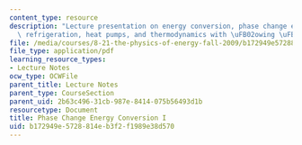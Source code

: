 ```yaml
---
content_type: resource
description: "Lecture presentation on energy conversion, phase change energy conversion,\
  \ refrigeration, heat pumps, and thermodynamics with \uFB02owing \uFB02uids."
file: /media/courses/8-21-the-physics-of-energy-fall-2009/b172949e5728814eb3f2f1989e38d570_MIT8_21s09_lec10.pdf
file_type: application/pdf
learning_resource_types:
- Lecture Notes
ocw_type: OCWFile
parent_title: Lecture Notes
parent_type: CourseSection
parent_uid: 2b63c496-31cb-987e-8414-075b56493d1b
resourcetype: Document
title: Phase Change Energy Conversion I
uid: b172949e-5728-814e-b3f2-f1989e38d570
---
```

